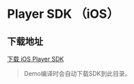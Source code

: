 # Player SDK （iOS）

## 下载地址
 
 
[下载 iOS Player SDK](https://liteavsdk-1252463788.cos.ap-guangzhou.myqcloud.com/TXLiteAVSDK_Player_iOS_latest.zip)

> Demo编译时会自动下载SDK到此目录。
